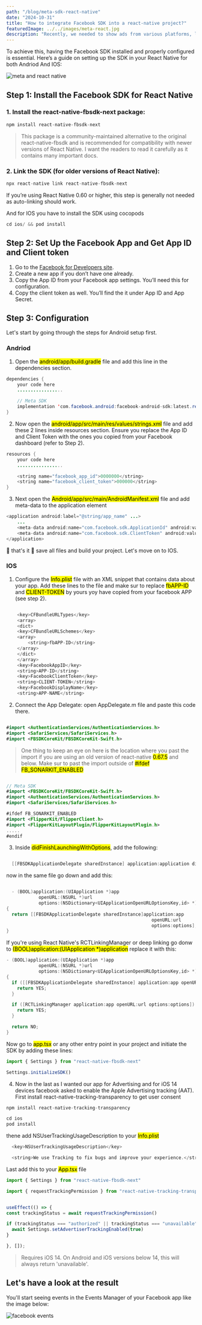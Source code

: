 ```yaml
---
path: "/blog/meta-sdk-react-native"
date: "2024-10-31"
title: "How to integrate Facebook SDK into a react-native project?"
featuredImage: ../../images/meta-react.jpg
description: "Recently, we needed to show ads from various platforms, like Facebook and Instagram for our React Native app."
---
```


To achieve this, having the Facebook SDK installed and properly configured is essential.
Here’s a guide on setting up the SDK in your React Native for both Andriod And IOS:

![meta and react native](https://i.imgur.com/hfOHSvg.png)

## Step 1: Install the Facebook SDK for React Native

### 1. Install the react-native-fbsdk-next package:

```js
npm install react-native-fbsdk-next

```

> This package is a community-maintained alternative to the original react-native-fbsdk and is recommended for compatibility with newer versions of React Native.
> I want the readers to read it carefully as it contains many important docs.

### 2. Link the SDK (for older versions of React Native):

```js
npx react-native link react-native-fbsdk-next

```

If you’re using React Native 0.60 or higher, this step is generally not needed as auto-linking should work.

And for IOS you have to install the SDK using cocopods

```js
cd ios/ && pod install

```

## Step 2: Set Up the Facebook App and Get App ID and Client token

1. Go to the [Facebook for Developers site](https://developers.facebook.com/).
2. Create a new app if you don’t have one already.
3. Copy the App ID from your Facebook app settings. You’ll need this for configuration.
4. Copy the client token as well. You’ll find the it under App ID and App Secret.

## Step 3: Configuration

Let's start by going through the steps for Android setup first.

### Andriod

1. Open the <mark>android/app/build.gradle</mark> file and add this line in the dependencies section.

```java
dependencies {
    your code here
    .................

    // Meta SDK
    implementation 'com.facebook.android:facebook-android-sdk:latest.release'
}

```

2. Now open the <mark>android/app/src/main/res/values/strings.xml</mark> file and add these 2 lines inside resources section. Ensure you replace the App ID and Client Token with the ones you copied from your Facebook dashboard (refer to Step 2).

```java
resources {
    your code here
    .................

    <string name="facebook_app_id">0000000</string>
    <string name="facebook_client_token">000000</string>
}

```

3. Next open the <mark>Android/app/src/main/AndroidManifest.xml</mark> file and add meta-data to the application element

```java
<application android:label="@string/app_name" ...>
    ...
    <meta-data android:name="com.facebook.sdk.ApplicationId" android:value="@string/facebook_app_id"/>
    <meta-data android:name="com.facebook.sdk.ClientToken" android:value="@string/facebook_client_token"/>
</application>

```

🎉 that's it 🎉 save all files and build your project. Let's move on to IOS.

### IOS

1. Configure the <mark>Info.plist</mark> file with an XML snippet that contains data about your app. Add these lines to the file and make sur to replace <mark>fbAPP-ID</mark> and <mark>CLIENT-TOKEN</mark> by yours yoy have copied from your facebook APP (see step 2).

```js #

    <key>CFBundleURLTypes</key>
    <array>
    <dict>
    <key>CFBundleURLSchemes</key>
    <array>
        <string>fbAPP-ID</string>
    </array>
    </dict>
    </array>
    <key>FacebookAppID</key>
    <string>APP-ID</string>
    <key>FacebookClientToken</key>
    <string>CLIENT-TOKEN</string>
    <key>FacebookDisplayName</key>
    <string>APP-NAME</string>
```

2. Connect the App Delegate: open AppDelegate.m file and paste this code there.

```swift

#import <AuthenticationServices/AuthenticationServices.h>
#import <SafariServices/SafariServices.h>
#import <FBSDKCoreKit/FBSDKCoreKit-Swift.h>

```

> One thing to keep an eye on here is the location where you past the import if you are using an old version of react-native <mark class="gr">0.67.5</mark> and below. Make sur to past the import outside of <mark class="gr">#ifdef FB_SONARKIT_ENABLED</mark>

```swift

// Meta SDK
#import <FBSDKCoreKit/FBSDKCoreKit-Swift.h>
#import <AuthenticationServices/AuthenticationServices.h>
#import <SafariServices/SafariServices.h>

#ifdef FB_SONARKIT_ENABLED
#import <FlipperKit/FlipperClient.h>
#import <FlipperKitLayoutPlugin/FlipperKitLayoutPlugin.h>
.....
#endif

```

3. Inside <mark>didFinishLaunchingWithOptions</mark>, add the following:

```swift

  [[FBSDKApplicationDelegate sharedInstance] application:application didFinishLaunchingWithOptions:launchOptions];

```

now in the same file go down and add this:

```swift

  - (BOOL)application:(UIApplication *)app
            openURL:(NSURL *)url
            options:(NSDictionary<UIApplicationOpenURLOptionsKey,id> *)options
{
  return [[FBSDKApplicationDelegate sharedInstance]application:app
                                                      openURL:url
                                                      options:options];
}

```

If you're using React Native's RCTLinkingManager or deep linking go donw to <mark>(BOOL)application:(UIApplication \*)application</mark> replace it with this:

```swift
- (BOOL)application:(UIApplication *)app
            openURL:(NSURL *)url
            options:(NSDictionary<UIApplicationOpenURLOptionsKey,id> *)options
{
  if ([[FBSDKApplicationDelegate sharedInstance] application:app openURL:url options:options]) {
    return YES;
  }

  if ([RCTLinkingManager application:app openURL:url options:options]) {
    return YES;
  }

  return NO;
}

```

Now go to <mark>app.tsx</mark> or any other entry point in your project and initiate the SDK by adding these lines:

```js
import { Settings } from "react-native-fbsdk-next"

Settings.initializeSDK()
```

4. Now in the last as I wanted our app for Advertising and for iOS 14 devices facebook asked to enable the Apple Advertising tracking (AAT).
   First install react-native-tracking-transparency to get user consent

```js
npm install react-native-tracking-transparency

cd ios
pod install

```

thene add NSUserTrackingUsageDescription to your <mark>Info.plist</mark>

```swift
  <key>NSUserTrackingUsageDescription</key>

  <string>We use Tracking to fix bugs and improve your experience.</string>
```

Last add this to your <mark>App.tsx</mark> file

```js
import { Settings } from "react-native-fbsdk-next"

import { requestTrackingPermission } from "react-native-tracking-transparency"


useEffect(() => {
const trackingStatus = await requestTrackingPermission()

if (trackingStatus === "authorized" || trackingStatus === "unavailable") {
  await Settings.setAdvertiserTrackingEnabled(true)
}

}, []);
```

> Requires iOS 14. On Android and iOS versions below 14, this will always return 'unavailable'.

## Let's have a look at the result

You'll start seeing events in the Events Manager of your Facebook app like the image below:

![facebook events](https://i.imgur.com/OP5cG8j.png)
